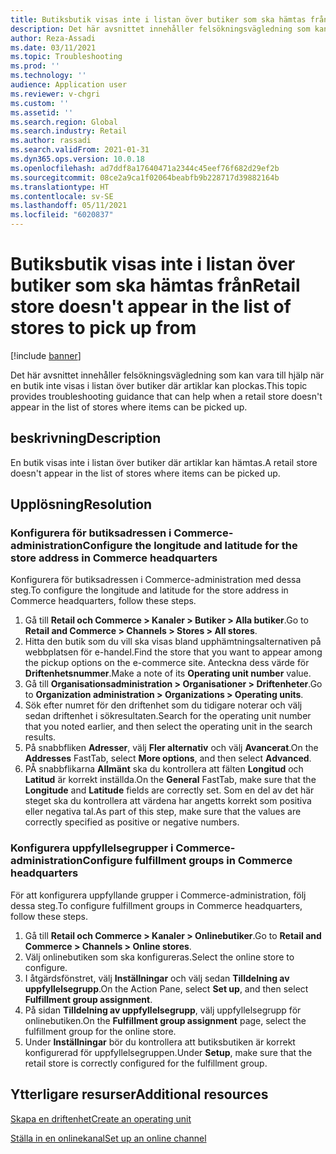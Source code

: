 ```yaml
---
title: Butiksbutik visas inte i listan över butiker som ska hämtas från
description: Det här avsnittet innehåller felsökningsvägledning som kan vara till hjälp när en butik inte visas i listan över butiker där artiklar kan plockas.
author: Reza-Assadi
ms.date: 03/11/2021
ms.topic: Troubleshooting
ms.prod: ''
ms.technology: ''
audience: Application user
ms.reviewer: v-chgri
ms.custom: ''
ms.assetid: ''
ms.search.region: Global
ms.search.industry: Retail
ms.author: rassadi
ms.search.validFrom: 2021-01-31
ms.dyn365.ops.version: 10.0.18
ms.openlocfilehash: ad7ddf8a17640471a2344c45eef76f682d29ef2b
ms.sourcegitcommit: 08ce2a9ca1f02064beabfb9b228717d39882164b
ms.translationtype: HT
ms.contentlocale: sv-SE
ms.lasthandoff: 05/11/2021
ms.locfileid: "6020837"
---
```

# <a name="retail-store-doesnt-appear-in-the-list-of-stores-to-pick-up-from"></a><span data-ttu-id="f4d9e-103">Butiksbutik visas inte i listan över butiker som ska hämtas från</span><span class="sxs-lookup"><span data-stu-id="f4d9e-103">Retail store doesn't appear in the list of stores to pick up from</span></span>

[!include [banner](../../includes/banner.md)]

<span data-ttu-id="f4d9e-104">Det här avsnittet innehåller felsökningsvägledning som kan vara till hjälp när en butik inte visas i listan över butiker där artiklar kan plockas.</span><span class="sxs-lookup"><span data-stu-id="f4d9e-104">This topic provides troubleshooting guidance that can help when a retail store doesn't appear in the list of stores where items can be picked up.</span></span>

## <a name="description"></a><span data-ttu-id="f4d9e-105">beskrivning</span><span class="sxs-lookup"><span data-stu-id="f4d9e-105">Description</span></span>

<span data-ttu-id="f4d9e-106">En butik visas inte i listan över butiker där artiklar kan hämtas.</span><span class="sxs-lookup"><span data-stu-id="f4d9e-106">A retail store doesn't appear in the list of stores where items can be picked up.</span></span>

## <a name="resolution"></a><span data-ttu-id="f4d9e-107">Upplösning</span><span class="sxs-lookup"><span data-stu-id="f4d9e-107">Resolution</span></span>

### <a name="configure-the-longitude-and-latitude-for-the-store-address-in-commerce-headquarters"></a><span data-ttu-id="f4d9e-108">Konfigurera för butiksadressen i Commerce-administration</span><span class="sxs-lookup"><span data-stu-id="f4d9e-108">Configure the longitude and latitude for the store address in Commerce headquarters</span></span>

<span data-ttu-id="f4d9e-109">Konfigurera för butiksadressen i Commerce-administration med dessa steg.</span><span class="sxs-lookup"><span data-stu-id="f4d9e-109">To configure the longitude and latitude for the store address in Commerce headquarters, follow these steps.</span></span>

1. <span data-ttu-id="f4d9e-110">Gå till **Retail och Commerce \> Kanaler \> Butiker \> Alla butiker**.</span><span class="sxs-lookup"><span data-stu-id="f4d9e-110">Go to **Retail and Commerce \> Channels \> Stores \> All stores**.</span></span>
1. <span data-ttu-id="f4d9e-111">Hitta den butik som du vill ska visas bland upphämtningsalternativen på webbplatsen för e-handel.</span><span class="sxs-lookup"><span data-stu-id="f4d9e-111">Find the store that you want to appear among the pickup options on the e-commerce site.</span></span> <span data-ttu-id="f4d9e-112">Anteckna dess värde för **Driftenhetsnummer**.</span><span class="sxs-lookup"><span data-stu-id="f4d9e-112">Make a note of its **Operating unit number** value.</span></span>
1. <span data-ttu-id="f4d9e-113">Gå till **Organisationsadministration \> Organisationer \> Driftenheter**.</span><span class="sxs-lookup"><span data-stu-id="f4d9e-113">Go to **Organization administration \> Organizations \> Operating units**.</span></span>
1. <span data-ttu-id="f4d9e-114">Sök efter numret för den driftenhet som du tidigare noterar och välj sedan driftenhet i sökresultaten.</span><span class="sxs-lookup"><span data-stu-id="f4d9e-114">Search for the operating unit number that you noted earlier, and then select the operating unit in the search results.</span></span>
1. <span data-ttu-id="f4d9e-115">På snabbfliken **Adresser**, välj **Fler alternativ** och välj **Avancerat**.</span><span class="sxs-lookup"><span data-stu-id="f4d9e-115">On the **Addresses** FastTab, select **More options**, and then select **Advanced**.</span></span>
1. <span data-ttu-id="f4d9e-116">PÅ snabbflikarna **Allmänt** ska du kontrollera att fälten **Longitud** och **Latitud** är korrekt inställda.</span><span class="sxs-lookup"><span data-stu-id="f4d9e-116">On the **General** FastTab, make sure that the **Longitude** and **Latitude** fields are correctly set.</span></span> <span data-ttu-id="f4d9e-117">Som en del av det här steget ska du kontrollera att värdena har angetts korrekt som positiva eller negativa tal.</span><span class="sxs-lookup"><span data-stu-id="f4d9e-117">As part of this step, make sure that the values are correctly specified as positive or negative numbers.</span></span>

### <a name="configure-fulfillment-groups-in-commerce-headquarters"></a><span data-ttu-id="f4d9e-118">Konfigurera uppfyllelsegrupper i Commerce-administration</span><span class="sxs-lookup"><span data-stu-id="f4d9e-118">Configure fulfillment groups in Commerce headquarters</span></span>

<span data-ttu-id="f4d9e-119">För att konfigurera uppfyllande grupper i Commerce-administration, följ dessa steg.</span><span class="sxs-lookup"><span data-stu-id="f4d9e-119">To configure fulfillment groups in Commerce headquarters, follow these steps.</span></span>

1. <span data-ttu-id="f4d9e-120">Gå till **Retail och Commerce \> Kanaler \> Onlinebutiker**.</span><span class="sxs-lookup"><span data-stu-id="f4d9e-120">Go to **Retail and Commerce \> Channels \> Online stores**.</span></span>
1. <span data-ttu-id="f4d9e-121">Välj onlinebutiken som ska konfigureras.</span><span class="sxs-lookup"><span data-stu-id="f4d9e-121">Select the online store to configure.</span></span>
1. <span data-ttu-id="f4d9e-122">I åtgärdsfönstret, välj **Inställningar** och välj sedan **Tilldelning av uppfyllelsegrupp**.</span><span class="sxs-lookup"><span data-stu-id="f4d9e-122">On the Action Pane, select **Set up**, and then select **Fulfillment group assignment**.</span></span>
1. <span data-ttu-id="f4d9e-123">På sidan **Tilldelning av uppfyllelsegrupp**, välj uppfyllelsegrupp för onlinebutiken.</span><span class="sxs-lookup"><span data-stu-id="f4d9e-123">On the **Fulfillment group assignment** page, select the fulfillment group for the online store.</span></span>
1. <span data-ttu-id="f4d9e-124">Under **Inställningar** bör du kontrollera att butiksbutiken är korrekt konfigurerad för uppfyllelsegruppen.</span><span class="sxs-lookup"><span data-stu-id="f4d9e-124">Under **Setup**, make sure that the retail store is correctly configured for the fulfillment group.</span></span>

## <a name="additional-resources"></a><span data-ttu-id="f4d9e-125">Ytterligare resurser</span><span class="sxs-lookup"><span data-stu-id="f4d9e-125">Additional resources</span></span> 

[<span data-ttu-id="f4d9e-126">Skapa en driftenhet</span><span class="sxs-lookup"><span data-stu-id="f4d9e-126">Create an operating unit</span></span>](../../fin-ops-core/fin-ops/organization-administration/tasks/create-operating-unit.md)

[<span data-ttu-id="f4d9e-127">Ställa in en onlinekanal</span><span class="sxs-lookup"><span data-stu-id="f4d9e-127">Set up an online channel</span></span>](../channel-setup-online.md)